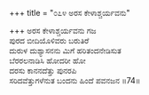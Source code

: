 +++
title = "೦೭೪ ಅರಸ ಕೇಳಾಶ್ಚರ್ಯವನು"

+++
ಅರಸ ಕೇಳಾಶ್ಚರ್ಯವನು ಗಜ  
ಪುರದ ಬೀದಿಯೊಳಿವರು ಬರುತಿರೆ  
ದುರುಳ ದುಶ್ಯಾಸನನು ಮಿಗೆ ಹರಿತಂದನೇಡಿಸುತ  
ಬೆರರಲನಾಡಿಸಿ ಹೋದರೀ ಹೋ  
ದರಸು ಕಾನನದೆತ್ತು ಪುನರಪಿ  
ಸರಿದವೆತ್ತುಗಳೆನುತ ಬಂದನು ಹಿಂದೆ ಪವನಜನ    ॥74॥